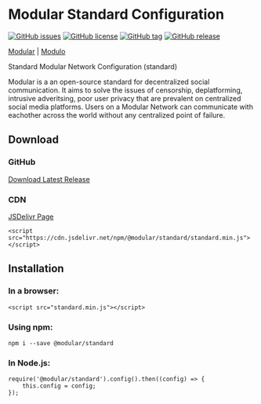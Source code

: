 # Modular Standard Configuration
[![GitHub issues](https://img.shields.io/github/issues/modular/standard)](https://github.com/modular/standard/issues)
[![GitHub license](https://img.shields.io/github/license/modular/standard)](https://github.com/modular/standard/blob/master/LICENSE)
[![GitHub tag](https://img.shields.io/github/tag/modular/standard.svg)](https://github.com/modular/standard/tags)
[![GitHub release](https://img.shields.io/github/release/modular/standard.svg)](https://github.com/modular/standard/releases)

[Modular](https://github.com/modular) |
[Modulo](https://github.com/modulo)

Standard Modular Network Configuration (standard)

Modular is a an open-source standard for decentralized social communication. It aims to solve the issues of censorship, deplatforming, intrusive adveritsing, poor user privacy that are prevalent on centralized social media platforms. Users on a Modular Network can communicate with eachother across the world without any centralized point of failure.

## Download
### GitHub
[Download Latest Release](https://github.com/modular/standard/releases)

### CDN
[JSDelivr Page](https://www.jsdelivr.com/package/npm/@modular/standard)

	<script src="https://cdn.jsdelivr.net/npm/@modular/standard/standard.min.js"></script>

## Installation
### In a browser:
	<script src="standard.min.js"></script>

### Using npm:
	npm i --save @modular/standard

### In Node.js:
	require('@modular/standard').config().then((config) => {
		this.config = config;
	});
